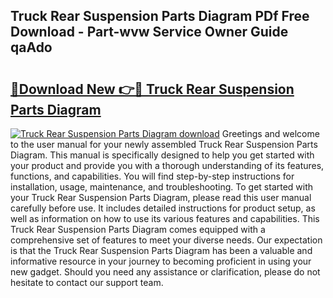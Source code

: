 ## Truck Rear Suspension Parts Diagram PDf Free Download - Part-wvw Service Owner Guide qaAdo

# <h2><a href="http://dfk4qdt.blite.top/?on=Truck+Rear+Suspension+Parts+Diagram">🔗Download New 👉🔴 Truck Rear Suspension Parts Diagram</a></h2>

[![Truck Rear Suspension Parts Diagram download](https://i.imgur.com/lujVjoI.png)](http://dfk4qdt.blite.top/?on=Truck+Rear+Suspension+Parts+Diagram)
Greetings and welcome to the user manual for your newly assembled Truck Rear Suspension Parts Diagram. This manual is specifically designed to help you get started with your product and provide you with a thorough understanding of its features, functions, and capabilities. You will find step-by-step instructions for installation, usage, maintenance, and troubleshooting. To get started with your Truck Rear Suspension Parts Diagram, please read this user manual carefully before use. It includes detailed instructions for product setup, as well as information on how to use its various features and capabilities. This Truck Rear Suspension Parts Diagram comes equipped with a comprehensive set of features to meet your diverse needs. Our expectation is that the Truck Rear Suspension Parts Diagram has been a valuable and informative resource in your journey to becoming proficient in using your new gadget. Should you need any assistance or clarification, please do not hesitate to contact our support team.
